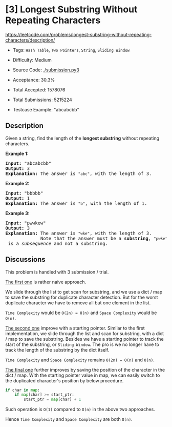 # [3] Longest Substring Without Repeating Characters

<https://leetcode.com/problems/longest-substring-without-repeating-characters/description/>

- Tags: `Hash Table`, `Two Pointers`, `String`, `Sliding Window`

- Difficulty: Medium

- Source Code: [./submission.py3](./submission.py3)

- Acceptance: 30.3%

- Total Accepted: 1578076

- Total Submissions: 5215224

- Testcase Example: "abcabcbb"

## Description

<p>Given a string, find the length of the <b>longest substring</b> without repeating characters.</p>

<div>
<p><strong>Example 1:</strong></p>

<pre>
<strong>Input: </strong><span id="example-input-1-1">&quot;abcabcbb&quot;</span>
<strong>Output: </strong><span id="example-output-1">3 
<strong>Explanation:</strong></span> The answer is <code>&quot;abc&quot;</code>, with the length of 3. 
</pre>

<div>
<p><strong>Example 2:</strong></p>

<pre>
<strong>Input: </strong><span id="example-input-2-1">&quot;bbbbb&quot;</span>
<strong>Output: </strong><span id="example-output-2">1
</span><span id="example-output-1"><strong>Explanation: </strong>T</span>he answer is <code>&quot;b&quot;</code>, with the length of 1.
</pre>

<div>
<p><strong>Example 3:</strong></p>

<pre>
<strong>Input: </strong><span id="example-input-3-1">&quot;pwwkew&quot;</span>
<strong>Output: </strong><span id="example-output-3">3
</span><span id="example-output-1"><strong>Explanation: </strong></span>The answer is <code>&quot;wke&quot;</code>, with the length of 3. 
             Note that the answer must be a <b>substring</b>, <code>&quot;pwke&quot;</code> is a <i>subsequence</i> and not a substring.
</pre>
</div>
</div>
</div>

## Discussions

This problem is handled with 3 submission / trial.

[The first one](./submission_v0.py3) is rather naive approach.

We slide through the list to get scan for substring, and we use a dict / map
to save the substring for duplicate character detection. But for the worst
duplicate character we have to remove all but one element in the list.

`Time Complexity` would be `O(2n) = O(n)` and `Space Complexity`
would be `O(n)`.

[The second one](./submission_v1.py3) improve with a starting pointer.
Similar to the first implementation, we slide through the list and scan for
substring, with a dict / map to save the substring. Besides we have a starting
pointer to track the start of the substring, or `Sliding Window`. The pro is
we no longer have to track the length of the substring by the dict itself.

`Time Complexity` and `Space Complexity` remains `O(2n) = O(n)` and `O(n)`.

[The final one](./submission.py3) further improves by saving the position
of the character in the dict / map. With the starting pointer value in map,
we can easily switch to the duplicated character's position by below procedure.

```python
if char in map:
    if map[char] >= start_ptr:
        start_ptr = map[char] + 1
```

Such operation is `O(1)` compared to `O(n)` in the above two approaches.

Hence `Time Complexity` and `Space Complexity` are both `O(n)`.